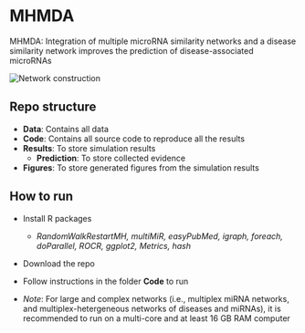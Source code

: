 # MHMDA
MHMDA: Integration of multiple microRNA similarity networks and a disease similarity network improves the prediction of disease-associated microRNAs

![Network construction](https://github.com/hauldhut/MHMDA/blob/main/Figure1.png)

## Repo structure
- **Data**: Contains all data 
- **Code**: Contains all source code to reproduce all the results
- **Results**: To store simulation results
  - **Prediction**: To store collected evidence
- **Figures**: To store generated figures from the simulation results

## How to run
- Install R packages
  - *RandomWalkRestartMH, multiMiR, easyPubMed, igraph, foreach, doParallel, ROCR, ggplot2, Metrics, hash*
- Download the repo
- Follow instructions in the folder **Code** to run
  
- *Note*: For large and complex networks (i.e., multiplex miRNA networks, and multiplex-hetergeneous networks of diseases and miRNAs), it is recommended to run on a multi-core and at least 16 GB RAM computer
